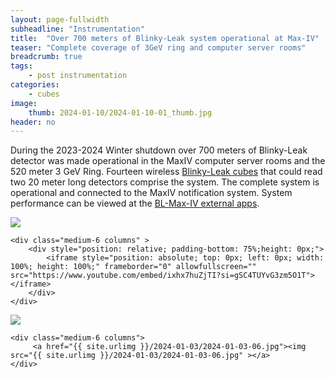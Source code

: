 ```yaml
---
layout: page-fullwidth
subheadline: "Instrumentation"
title:  "Over 700 meters of Blinky-Leak system operational at Max-IV"
teaser: "Complete coverage of 3GeV ring and computer server rooms"
breadcrumb: true
tags:
    - post instrumentation
categories:
    - cubes
image:
    thumb: 2024-01-10/2024-01-10-01_thumb.jpg
header: no
---
```

During the 2023-2024 Winter shutdown over 700 meters of Blinky-Leak detector was made operational in the MaxIV computer server rooms and the 520 meter 3 GeV Ring. Fourteen wireless [Blinky-Leak cubes](https://github.com/Blinky-Lite/blinky-leak-cube) that could read two 20 meter long detectors comprise the system. The complete system is operational and connected to the MaxIV notification system. System performance can be viewed at the [BL-Max-IV external apps](https://www.bl-maxiv.se/).

<div class="row t30">
    <div class="medium-6 columns">
        <a href="{{ site.urlimg }}/2024-01-03/2024-01-03-01.jpg"><img src="{{ site.urlimg }}/2024-01-03/2024-01-03-01.jpg" ></a>
    </div>

    <div class="medium-6 columns" >
        <div style="position: relative; padding-bottom: 75%;height: 0px;">
            <iframe style="position: absolute; top: 0px; left: 0px; width: 100%; height: 100%;" frameborder="0" allowfullscreen="" src="https://www.youtube.com/embed/ixhx7huZjTI?si=gSC4TUYvG3zm5O1T"></iframe>
        </div>
    </div>
</div>
<div class="row t30">
    <div class="medium-6 columns">
         <a href="{{ site.urlimg }}/2024-01-10/2024-01-10-02.jpg"><img src="{{ site.urlimg }}/2024-01-10/2024-01-10-02.jpg" ></a>
    </div>

    <div class="medium-6 columns">
         <a href="{{ site.urlimg }}/2024-01-03/2024-01-03-06.jpg"><img src="{{ site.urlimg }}/2024-01-03/2024-01-03-06.jpg" ></a>
    </div>
</div>
